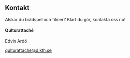 ## Kontakt

Älskar du brädspel och filmer? Klart du gör, kontakta oss nu!

#### Qulturattaché

Edvin Ardö

[qulturattache@d.kth.se](mailto:qulturattache@d.kth.se)
